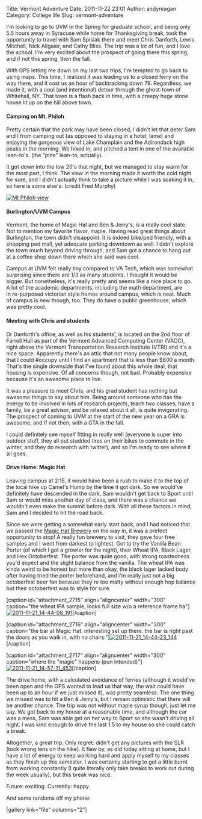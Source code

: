 Title: Vermont Adventure
Date: 2011-11-22 23:01
Author: andyreagan
Category: College life
Slug: vermont-adventure

I'm looking to go to UVM in the Spring for graduate school, and being
only 5.5 hours away in Syracuse while home for Thanksgiving break, took
the opportunity to travel with Sam Spisiak there and meet Chris
Danforth, Lewis Mitchell, Nick Allgaier, and Cathy Bliss. The trip was a
lot of fun, and I love the school. I'm very excited about the prospect
of going there this spring, and if not this spring, then the fall.

With GPS letting me down on my last two trips, I'm tempted to go back to
using maps. This time, I realized it was leading us to a closed ferry on
the way there, and it cost us an hour of backtracking down 79.
Regardless, we made it, with a cool (and intentional) detour through the
ghost-town of Whitehall, NY. That town is a flash back in time, with a
creepy huge stone house lit up on the hill above town.

#### Camping on Mt. Philoh

Pretty certain that the park may have been closed, I didn't let that
deter Sam and I from camping out (as opposed to staying in a hotel,
lame) and enjoying the gorgeous view of Lake Champlain and the
Adirondack high peaks in the morning. We hiked in, and pitched a tent in
one of the available lean-to's. (the "pine" lean-to, actually).

It got down into the low 20's that night, but we managed to stay warm
for the most part, I think. The view in the morning made it worth the
cold night for sure, and I didn't actually think to take a picture while
I was soaking it in, so here is some else's: (credit Fred Murphy)

[![](http://www.fredmurphy.com/img/mtphilo.jpg "Mt Philoh view")](http://www.fredmurphy.com/)

#### Burlington/UVM Campus

Vermont, the home of Magic Hat and Ben & Jerry's, is a really cool
state. Not to mention my favorite flavor, maple. Having read great
things about Burlington, the town didn't disappoint. It is indeed
bike/ped friendly, with a shopping ped mall, yet adequate parking
downtown as well. I didn't explore the town much beyond driving through,
and Sam got a chance to hang out at a coffee shop down there which she
said was cool.

Campus at UVM felt really tiny compared to VA Tech, which was somewhat
surprising since there are 1/3 as many students. I thought it would be
bigger. But nonetheless, it's really pretty and seems like a nice place
to go. A lot of the academic departments, including the math department,
are in re-purposed victorian style homes around campus, which is neat.
Much of campus is new though, too. They do have a public greenhouse,
which was pretty cool.

#### Meeting with Chris and students

Dr Danforth's office, as well as his students', is located on the 2nd
floor of Farrell Hall as part of the Vermont Advanced Computing Center
(VACC), right above the Vermont Transportation Research Institute (VTRI)
and it's a nice space. Apparently there's an attic that not many people
know about, that I could \#occupy until I find an apartment that is less
than \$600 a month. That's the single downside that I've found about
this whole deal, that housing is expensive. Of all concerns though, not
bad. Probably expensive because it's an awesome place to live.

It was a pleasure to meet Chris, and his grad student has nothing but
awesome things to say about him. Being around someone who has the energy
to be involved in lots of research projects, teach two classes, have a
family, be a great advisor, and be relaxed about it all, is quite
invigorating. The prospect of coming to UVM at the start of the new year
on a GRA is awesome, and if not then, with a GTA in the fall.

I could definitely see myself fitting in really well (everyone is super
into outdoor stuff, they all put studded tires on their bikes to commute
in the winter, and they do research with twitter), and so I'm ready to
see where it all goes.

#### Drive Home: Magic Hat

Leaving campus at 2:15, it would have been a rush to make it to the top
of the local hike up Camel's Hump by the time it got dark. So we
would've definitely have descended in the dark, Sam wouldn't get back to
Bport until 3am or would miss another day of class, and there was a
chance we wouldn't even make the summit before dark. With all these
factors in mind, Sam and I decided to hit the road back.

Since we were getting a somewhat early start back, and I had noticed
that we passed the [Magic Hat
Brewery](http://www.magichat.net/visit_us/whats_on_tap) on the way in,
it was a prefect opportunity to stop! A really fun brewery to visit,
they gave four free samples and I went from darkest to lightest. Got to
try the Vanilla Bean Porter (of which I got a growler for the night),
their Wheat IPA, Black Lager, and Hex Octoberfest. The porter was quite
good, with strong roastedness you'd expect and the slight balance from
the vanilla. The wheat IPA was kinda weird to be honest but more than
okay, the black lager lacked body after having tried the porter
beforehand, and i'm really just not a big octoberfest beer fan because
they're too malty without enough hop balance but their octoberfest was
to style for sure.

[caption id="attachment\_2715" align="aligncenter" width="300"
caption="the wheat IPA sample, looks full size w/o a reference frame
ha"][![](http://andyreagan.com/wp-content/uploads/2011/11/2011-11-21_14-44-08_191-300x224.jpg "2011-11-21_14-44-08_191")](http://andyreagan.com/wp-content/uploads/2011/11/2011-11-21_14-44-08_191.jpg)[/caption]

[caption id="attachment\_2716" align="aligncenter" width="300"
caption="the bar at Magic Hat. interesting set up there. the bar is
right past the doors as you walk in, with no
chairs."][![](http://andyreagan.com/wp-content/uploads/2011/11/2011-11-21_14-44-23_144-300x224.jpg "2011-11-21_14-44-23_144")](http://andyreagan.com/wp-content/uploads/2011/11/2011-11-21_14-44-23_144.jpg)[/caption]

[caption id="attachment\_2717" align="aligncenter" width="300"
caption="where the "magic" happens (pun
intended)"][![](http://andyreagan.com/wp-content/uploads/2011/11/2011-11-21_14-57-11_453-300x224.jpg "2011-11-21_14-57-11_453")](http://andyreagan.com/wp-content/uploads/2011/11/2011-11-21_14-57-11_453.jpg)[/caption]

The drive home, with a calculated avoidance of ferries (although it
would've been open and the GPS wanted to lead us that way, the wait
could have been up to an hour if we just missed it), was pretty
seamless. The one thing we missed was to hit a Ben & Jerry's, but I
remain optimistic that there will be another chance. The trip was not
without maple syrup though, just let me say. We got back to my house at
a reasonable time, and although the car was a mess, Sam was able get on
her way to Bport so she wasn't driving all night. I was kind enough to
drive the last 1.5 to my house so she could catch a break.

Altogether, a great trip. Only regret: didn't get any pictures with the
SLR (took wrong lens on the hike). It flew by, as did today sitting at
home, but I have a lot of energy to keep working hard and apply myself
to my classes as they finish up this semester. I was certainly starting
to get a little burnt from working constantly (I quite literally only
take breaks to work out during the week usually), but this break was
nice.

Future: exciting. Currently: happy.

And some randoms off my phone:

[gallery link="file" columns="2"]
